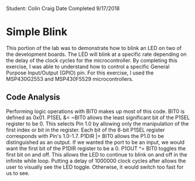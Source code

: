 Student: Colin Craig 
Date Completed 9/17/2018

# Simple Blink
This portion of the lab was to demonstrate how to blink an LED on two of the development boards. The LED will blink at a specific rate depending on the delay of the clock cycles for the microcontroller. By completing this exercise, I was able to understand how to control a specific General Purpose Input/Output (GPIO) pin. For this exercise, I used the MSP430G2553 and MSP430F5529 microcontrollers. 

## Code Analysis
Performing logic operations with BIT0 makes up most of this code. BIT0 is defined as 0x01. P1SEL &= ~BIT0 allows the least significant bit of the P1SEL register to be 0. This selects Pin 1.0 by allowing only the manipulation of the first index or bit in the register. Each bit of the 8-bit P1SEL register corresponds with Pin's 1.0-1.7. P1DIR |= BIT0 allows the P1.0 to be distinguished as an output. If we wanted the port to be an input, we would want the first bit of the P1DIR register to be a 0. P1OUT ^= BIT0 toggles the first bit on and off. This allows the LED to continue to blink on and off in the infinite while loop. Putting a delay of 1000000 clock cycles after allows the user to visually see the LED toggle. Otherwise, it would switch too fast for us to see. 



